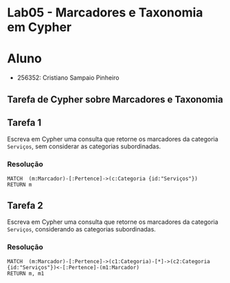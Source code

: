 # Lab05 - Marcadores e Taxonomia em Cypher

# Aluno
* 256352: Cristiano Sampaio Pinheiro

## Tarefa de Cypher sobre Marcadores e Taxonomia

## Tarefa 1

Escreva em Cypher uma consulta que retorne os marcadores da categoria `Serviços`, sem considerar as categorias subordinadas.

### Resolução
~~~cypher
MATCH  (m:Marcador)-[:Pertence]->(c:Categoria {id:"Serviços"})
RETURN m
~~~

## Tarefa 2

Escreva em Cypher uma consulta que retorne os marcadores da categoria `Serviços`, considerando as categorias subordinadas.

### Resolução
~~~cypher
MATCH  (m:Marcador)-[:Pertence]->(c1:Categoria)-[*]->(c2:Categoria {id:"Serviços"})<-[:Pertence]-(m1:Marcador)
RETURN m, m1
~~~

